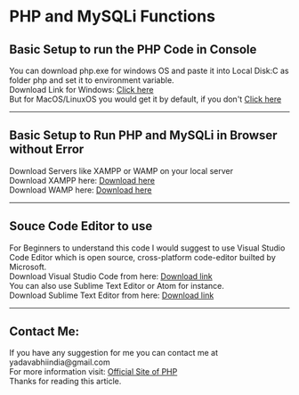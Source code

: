 # PHP and MySQLi Functions
<h2>Basic Setup to run the PHP Code in Console</h2>
<p>You can download php.exe for windows OS and paste it into Local Disk:C as folder php and set it to environment variable.
<br>
Download Link for Windows: <a href="https://windows.php.net/downloads/releases/php-7.4.8-nts-Win32-vc15-x64.zip">Click here</a>
<br>
But for MacOS/LinuxOS you would get it by default, if you don't <a href="https://www.php.net/distributions/php-7.4.7.tar.gz">Click here</a>
<hr>
<h2>Basic Setup to Run PHP and MySQLi in Browser without Error</h2>
Download Servers like XAMPP or WAMP on your local server
<br>
Download XAMPP here: <a href="https://www.apachefriends.org/download.html">Download here</a>
<br>
Download WAMP here: <a href="https://bitnami.com/stack/wamp/installer">Download here</a>
<hr>
<h2>Souce Code Editor to use</h2>
For Beginners to understand this code I would suggest to use Visual Studio Code Editor which is open source, cross-platform code-editor builted by Microsoft.
<br>
Download Visual Studio Code from here: <a href="https://code.visualstudio.com">Download link</a>
<br>
You can also use Sublime Text Editor or Atom for instance.
<br>
Download Sublime Text Editor from here: <a href="https://www.sublimetext.com/3">Download link</a>
<hr>
<h2>Contact Me:</h2>
If you have any suggestion for me you can contact me at yadavabhiindia@gmail.com
<br>
For more information visit: <a href="https://php.net">Official Site of PHP</a>
<br>
Thanks for reading this article.
</p>
